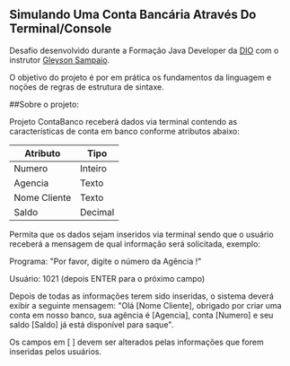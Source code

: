 ## Simulando Uma Conta Bancária Através Do Terminal/Console 

Desafio desenvolvido durante a Formação Java Developer da [DIO](www.dio.me) com o instrutor [Gleyson Sampaio](https://github.com/glysns).

O objetivo do projeto é por em prática os fundamentos da linguagem e noções de regras de estrutura de sintaxe.

##Sobre o projeto:

Projeto ContaBanco receberá dados via terminal contendo as características de conta em banco conforme atributos abaixo:

| Atributo  | Tipo     
| --------- | ---------
| Numero    | Inteiro 
| Agencia   | Texto    
| Nome Cliente | Texto   
| Saldo | Decimal 

Permita que os dados sejam inseridos via terminal sendo que o usuário receberá a mensagem de qual informação será solicitada, exemplo:

Programa: "Por favor, digite o número da Agência !"

Usuário: 1021 (depois ENTER para o próximo campo)

Depois de todas as informações terem sido inseridas, o sistema deverá exibir a seguinte mensagem:
"Olá [Nome Cliente], obrigado por criar uma conta em nosso banco, sua agência é [Agencia], conta [Numero] e seu saldo [Saldo] já está disponível para saque".

Os campos em [ ] devem ser alterados pelas informações que forem inseridas pelos usuários.

